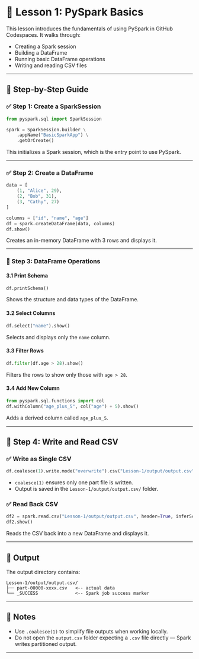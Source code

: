 # 📘 Lesson 1: PySpark Basics

This lesson introduces the fundamentals of using PySpark in GitHub Codespaces. It walks through:

- Creating a Spark session
- Building a DataFrame
- Running basic DataFrame operations
- Writing and reading CSV files

---

## 🧱 Step-by-Step Guide

### ✅ Step 1: Create a SparkSession

```python
from pyspark.sql import SparkSession

spark = SparkSession.builder \
    .appName("BasicSparkApp") \
    .getOrCreate()
```

This initializes a Spark session, which is the entry point to use PySpark.

---

### ✅ Step 2: Create a DataFrame

```python
data = [
    (1, "Alice", 29),
    (2, "Bob", 31),
    (3, "Cathy", 27)
]

columns = ["id", "name", "age"]
df = spark.createDataFrame(data, columns)
df.show()
```

Creates an in-memory DataFrame with 3 rows and displays it.

---

### 🧪 Step 3: DataFrame Operations

#### 3.1 Print Schema

```python
df.printSchema()
```

Shows the structure and data types of the DataFrame.

#### 3.2 Select Columns

```python
df.select("name").show()
```

Selects and displays only the `name` column.

#### 3.3 Filter Rows

```python
df.filter(df.age > 28).show()
```

Filters the rows to show only those with `age > 28`.

#### 3.4 Add New Column

```python
from pyspark.sql.functions import col
df.withColumn("age_plus_5", col("age") + 5).show()
```

Adds a derived column called `age_plus_5`.

---

## 💾 Step 4: Write and Read CSV

### ✅ Write as Single CSV

```python
df.coalesce(1).write.mode("overwrite").csv("Lesson-1/output/output.csv", header=True)
```

- `coalesce(1)` ensures only one part file is written.
- Output is saved in the `Lesson-1/output/output.csv/` folder.

### ✅ Read Back CSV

```python
df2 = spark.read.csv("Lesson-1/output/output.csv", header=True, inferSchema=True)
df2.show()
```

Reads the CSV back into a new DataFrame and displays it.

---

## 📁 Output

The output directory contains:

```
Lesson-1/output/output.csv/
├── part-00000-xxxx.csv   <-- actual data
└── _SUCCESS              <-- Spark job success marker
```

---

## 🧼 Notes

- Use `.coalesce(1)` to simplify file outputs when working locally.
- Do not open the `output.csv` folder expecting a `.csv` file directly — Spark writes partitioned output.

---

